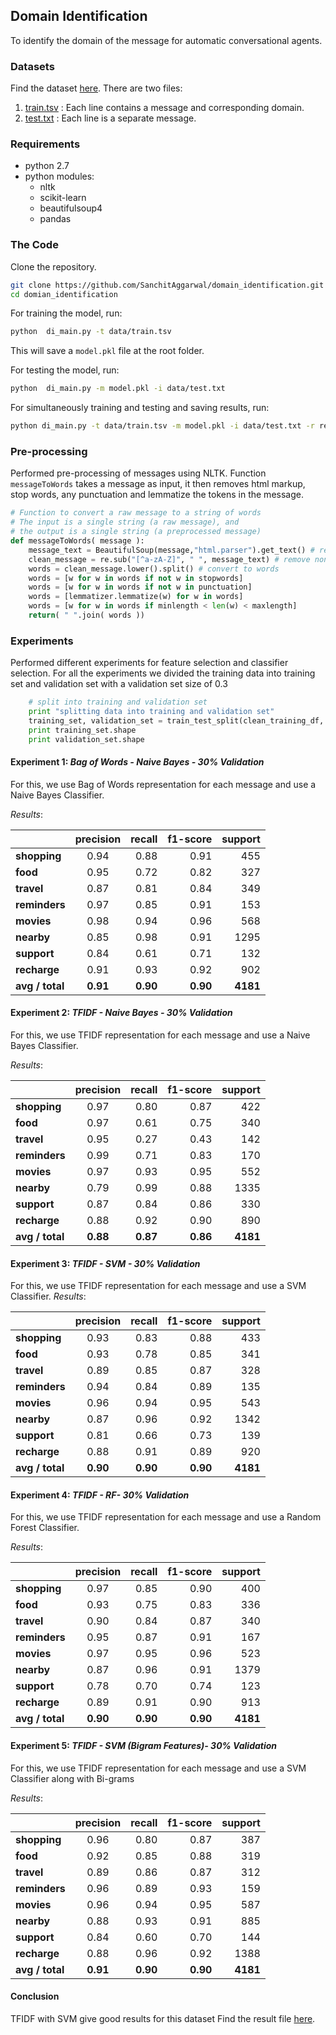 ## **Domain Identification** ##

To identify the domain of the message for automatic conversational agents.

### Datasets ###
Find the dataset [here](https://github.com/SanchitAggarwal/domain_identification/tree/master/data). There are two files:

 1. [train.tsv](https://github.com/SanchitAggarwal/domain_identification/blob/master/data/train.tsv) : Each line contains a message and corresponding domain.
 2. [test.txt](https://github.com/SanchitAggarwal/domain_identification/blob/master/data/test.txt) : Each line is a separate message.

### Requirements ###

 - python 2.7
 - python modules:
	 - nltk
	 - scikit-learn
	 - beautifulsoup4
	 - pandas

### The Code ###
Clone the repository.

``` sh
git clone https://github.com/SanchitAggarwal/domain_identification.git
cd domian_identification
```

For training the model, run:
``` sh
python  di_main.py -t data/train.tsv
```

This will save a `model.pkl` file at the root folder.

For testing the model, run:
``` sh
python  di_main.py -m model.pkl -i data/test.txt
```

For simultaneously training and testing and saving results, run:
``` sh
python di_main.py -t data/train.tsv -m model.pkl -i data/test.txt -r resutls.tsv
```


### Pre-processing ###
Performed pre-processing of messages using NLTK. Function `messageToWords` takes a message as input, it then  removes html markup, stop words, any punctuation and lemmatize the tokens in the message.

``` python
# Function to convert a raw message to a string of words
# The input is a single string (a raw message), and
# the output is a single string (a preprocessed message)
def messageToWords( message ):
    message_text = BeautifulSoup(message,"html.parser").get_text() # remove html
    clean_message = re.sub("[^a-zA-Z]", " ", message_text) # remove non-letters
    words = clean_message.lower().split() # convert to words
    words = [w for w in words if not w in stopwords]
    words = [w for w in words if not w in punctuation]
    words = [lemmatizer.lemmatize(w) for w in words]
    words = [w for w in words if minlength < len(w) < maxlength]
    return( " ".join( words ))
```


### Experiments ###
Performed different experiments for feature selection and classifier selection. For all the experiments we divided the training data into training set and validation set with a validation set size of 0.3

``` python
    # split into training and validation set
    print "splitting data into training and validation set"
    training_set, validation_set = train_test_split(clean_training_df, test_size = 0.3)
    print training_set.shape
    print validation_set.shape
```

#### **Experiment 1:** *Bag of Words - Naive Bayes - 30% Validation* ####
For this, we use Bag of Words representation for each message and use a Naive Bayes Classifier.

*Results*:

|               |precision|  recall|  f1-score|  support|
| ------------- |:-------:| ------:| --------:|--------:|
|**shopping**   |0.94      |0.88      |0.91       |455|
|**food**       |0.95      |0.72      |0.82       |327|
|**travel**     |0.87      |0.81      |0.84       |349|
|**reminders**  |0.97      |0.85      |0.91       |153|
|**movies**     |0.98      |0.94      |0.96       |568|
|**nearby**     |0.85      |0.98      |0.91      |1295|
|**support**    |0.84      |0.61      |0.71       |132|
|**recharge**   |0.91      |0.93      |0.92       |902|
|**avg / total**|**0.91**      |**0.90**      |**0.90**      |**4181**|

#### **Experiment 2:** *TFIDF - Naive Bayes - 30% Validation* ####
For this, we use TFIDF representation for each message and use a Naive Bayes Classifier.

*Results*:

|               |precision|  recall|  f1-score|  support|
| ------------- |:-------:| ------:| --------:|--------:|
|**shopping**   |0.97     | 0.80     | 0.87   |    422|
|**food**       |0.97     | 0.61     | 0.75   |    340|
|**travel**     |0.95     | 0.27     | 0.43   |    142|
|**reminders**  |0.99     | 0.71     | 0.83   |    170|
|**movies**     |0.97     | 0.93     | 0.95   |    552|
|**nearby**     |0.79     | 0.99     | 0.88   |   1335|
|**support**    |0.87     | 0.84     | 0.86   |    330|
|**recharge**   |0.88     | 0.92     | 0.90   |    890|
|**avg / total**|**0.88**     | **0.87**     | **0.86**   |   **4181**|

#### **Experiment 3:** *TFIDF - SVM - 30% Validation* ####
For this, we use TFIDF representation for each message and use a SVM Classifier.
*Results*:

|               |precision|  recall|  f1-score|  support|
| ------------- |:-------:| ------:| --------:|--------:|
|**shopping**   |0.93     |0.83    | 0.88      | 433|
|**food**       |0.93     |0.78    | 0.85      | 341|
|**travel**     |0.89     |0.85    | 0.87      | 328|
|**reminders**  |0.94     |0.84    | 0.89      | 135|
|**movies**     |0.96     |0.94    | 0.95      | 543|
|**nearby**     |0.87     |0.96    | 0.92      |1342|
|**support**    |0.81     |0.66    | 0.73      | 139|
|**recharge**   |0.88     |0.91    | 0.89      | 920|
|**avg / total**|**0.90** |**0.90**| **0.90**  |**4181**|


#### **Experiment 4:** *TFIDF - RF- 30% Validation* ####
For this, we use TFIDF representation for each message and use a Random Forest Classifier.

*Results*:

|               |precision|  recall|  f1-score|  support|
| ------------- |:-------:| ------:| --------:|--------:|
|**shopping**   |   0.97  |    0.85|      0.90|       400|
|**food**       |   0.93  |    0.75|      0.83|       336|
|**travel**     |   0.90  |    0.84|      0.87|       340|
|**reminders**  |   0.95  |    0.87|      0.91|       167|
|**movies**     |   0.97  |    0.95|      0.96|       523|
|**nearby**     |   0.87  |    0.96|      0.91|      1379|
|**support**    |   0.78  |    0.70|      0.74|       123|
|**recharge**   |   0.89  |    0.91|      0.90|       913|
|**avg / total**| **0.90**|**0.90**|  **0.90**|  **4181**|


#### **Experiment 5:** *TFIDF - SVM (Bigram Features)- 30% Validation* ####
For this, we use TFIDF representation for each message and use a SVM Classifier along with Bi-grams


*Results*:

|               |precision|  recall|  f1-score|  support|
| ------------- |:-------:| ------:| --------:|--------:|
|**shopping**|       0.96|      0.80 |     0.87|       387|
|**food**|       0.92|      0.85|      0.88|       319|
|**travel**|       0.89|      0.86 |     0.87 |      312|
|**reminders**|       0.96|      0.89 |     0.93 |      159|
|**movies**|       0.96|      0.94 |     0.95 |      587|
|**nearby**|       0.88|      0.93 |     0.91 |      885|
|**support**|       0.84|      0.60 |     0.70 |      144|
|**recharge**|       0.88  |    0.96   |   0.92   |   1388|
|**avg / total**|       **0.91**|      **0.90** |     **0.90** |     **4181**|


#### **Conclusion** ###
TFIDF with SVM give good results for this dataset
Find the result file [here](https://github.com/SanchitAggarwal/domain_identification/blob/master/result_tfidf_svm_bigram.tsv).
